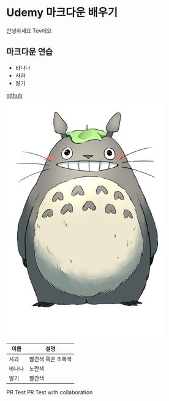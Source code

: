 # Udemy 마크다운 배우기

안녕하세요 Tov에요

## 마크다운 연습

- 바나나
- 사과
- 딸기

[github](https::/github.com)

![이미지](totoro-removebg-preview.png)

| 이름 | 설명 |
| --- | --- |
| 사과 | 빨간색 혹은 초록색 |
| 바나나 | 노란색 |
| 딸기 | 빨간색 |

PR Test
PR Test with collaboration
